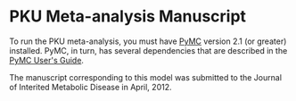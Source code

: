 # PKU Meta-analysis Manuscript

To run the PKU meta-analysis, you must have [PyMC](http://github.com/pymc-devs/pymc) version 2.1 (or greater) installed. PyMC, in turn, has several dependencies that are described in the [PyMC User's Guide](http://pymc-devs.github.com/pymc/).

The manuscript corresponding to this model was submitted to the Journal of Interited Metabolic Disease in April, 2012.